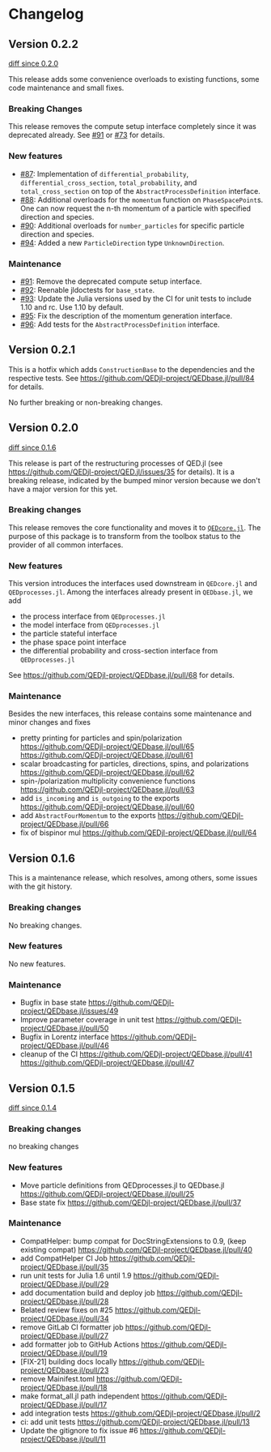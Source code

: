 # Changelog

## Version 0.2.2

[diff since 0.2.0](https://github.com/QEDjl-project/QEDbase.jl/compare/release-0.2.0...release-0.2.2)

This release adds some convenience overloads to existing functions, some code maintenance and small fixes.

### Breaking Changes

This release removes the compute setup interface completely since it was deprecated already.
See [#91](https://github.com/QEDjl-project/QEDbase.jl/pull/91) or [#73](https://github.com/QEDjl-project/QEDbase.jl/issues/73) for details.

### New features

- [#87](https://github.com/QEDjl-project/QEDbase.jl/pull/87): Implementation of `differential_probability`, `differential_cross_section`, `total_probability`, and `total_cross_section` on top of the `AbstractProcessDefinition` interface.
- [#88](https://github.com/QEDjl-project/QEDbase.jl/pull/88): Additional overloads for the `momentum` function on `PhaseSpacePoint`s. One can now request the n-th momentum of a particle with specified direction and species.
- [#90](https://github.com/QEDjl-project/QEDbase.jl/pull/90): Additional overloads for `number_particles` for specific particle direction and species.
- [#94](https://github.com/QEDjl-project/QEDbase.jl/pull/94): Added a new `ParticleDirection` type `UnknownDirection`.

### Maintenance

- [#91](https://github.com/QEDjl-project/QEDbase.jl/pull/91): Remove the deprecated compute setup interface.
- [#92](https://github.com/QEDjl-project/QEDbase.jl/pull/92): Reenable jldoctests for `base_state`.
- [#93](https://github.com/QEDjl-project/QEDbase.jl/pull/93): Update the Julia versions used by the CI for unit tests to include 1.10 and rc. Use 1.10 by default.
- [#95](https://github.com/QEDjl-project/QEDbase.jl/pull/95): Fix the description of the momentum generation interface.
- [#96](https://github.com/QEDjl-project/QEDbase.jl/pull/96): Add tests for the `AbstractProcessDefinition` interface.

## Version 0.2.1

This is a hotfix which adds `ConstructionBase` to the dependencies and the respective
tests. See https://github.com/QEDjl-project/QEDbase.jl/pull/84 for details.

No further breaking or non-breaking changes.

## Version 0.2.0

[diff since 0.1.6](https://github.com/QEDjl-project/QEDbase.jl/compare/release-0.1.6...release-0.2.0)

This release is part of the restructuring processes of QED.jl (see https://github.com/QEDjl-project/QED.jl/issues/35 for details).
It is a breaking release, indicated by the bumped minor version because we don't have a major version for this
yet.

### Breaking changes

This release removes the core functionality and moves it to [`QEDcore.jl`](https://github.com/QEDjl-project/QEDcore.jl).
The purpose of this package is to transform from the toolbox status to the provider of all
common interfaces.

### New features

This version introduces the interfaces used downstream in `QEDcore.jl` and
`QEDprocesses.jl`. Among the interfaces already
present in `QEDbase.jl`, we add

- the process interface from `QEDprocesses.jl`
- the model interface from `QEDprocesses.jl`
- the particle stateful interface
- the phase space point interface
- the differential probability and cross-section interface from `QEDprocesses.jl`

See https://github.com/QEDjl-project/QEDbase.jl/pull/68 for details.

### Maintenance

Besides the new interfaces, this release contains some maintenance and minor changes and
fixes

- pretty printing for particles and spin/polarization https://github.com/QEDjl-project/QEDbase.jl/pull/65 https://github.com/QEDjl-project/QEDbase.jl/pull/61
- scalar broadcasting for particles, directions, spins, and polarizations https://github.com/QEDjl-project/QEDbase.jl/pull/62
- spin-/polarization multiplicity convenience functions https://github.com/QEDjl-project/QEDbase.jl/pull/63
- add `is_incoming` and `is_outgoing` to the exports https://github.com/QEDjl-project/QEDbase.jl/pull/60
- add `AbstractFourMomentum` to the exports https://github.com/QEDjl-project/QEDbase.jl/pull/66
- fix of bispinor mul https://github.com/QEDjl-project/QEDbase.jl/pull/64

## Version 0.1.6

This is a maintenance release, which resolves, among others, some issues with the git history.

### Breaking changes

No breaking changes.

### New features

No new features.

### Maintenance

- Bugfix in base state https://github.com/QEDjl-project/QEDbase.jl/issues/49
- Improve parameter coverage in unit test https://github.com/QEDjl-project/QEDbase.jl/pull/50
- Bugfix in Lorentz interface https://github.com/QEDjl-project/QEDbase.jl/pull/46
- cleanup of the CI https://github.com/QEDjl-project/QEDbase.jl/pull/41 https://github.com/QEDjl-project/QEDbase.jl/pull/47

## Version 0.1.5

[diff since 0.1.4](https://github.com/QEDjl-project/QEDbase.jl/compare/0c70f66...release-0.1.5)

### Breaking changes

no breaking changes

### New features

- Move particle definitions from QEDprocesses.jl to QEDbase.jl https://github.com/QEDjl-project/QEDbase.jl/pull/25
- Base state fix https://github.com/QEDjl-project/QEDbase.jl/pull/37

### Maintenance

- CompatHelper: bump compat for DocStringExtensions to 0.9, (keep existing compat) https://github.com/QEDjl-project/QEDbase.jl/pull/40
- add CompatHelper CI Job https://github.com/QEDjl-project/QEDbase.jl/pull/35
- run unit tests for Julia 1.6 until 1.9
  https://github.com/QEDjl-project/QEDbase.jl/pull/29
- add documentation build and deploy job
  https://github.com/QEDjl-project/QEDbase.jl/pull/28
- Belated review fixes on #25
  https://github.com/QEDjl-project/QEDbase.jl/pull/34
- remove GitLab CI formatter job
  https://github.com/QEDjl-project/QEDbase.jl/pull/27
- add formatter job to GitHub Actions
  https://github.com/QEDjl-project/QEDbase.jl/pull/19
- [FIX-21] building docs locally
  https://github.com/QEDjl-project/QEDbase.jl/pull/23
- remove Mainifest.toml https://github.com/QEDjl-project/QEDbase.jl/pull/18
- make format_all.jl path independent
  https://github.com/QEDjl-project/QEDbase.jl/pull/17
- add integration tests https://github.com/QEDjl-project/QEDbase.jl/pull/2
- ci: add unit tests https://github.com/QEDjl-project/QEDbase.jl/pull/13
- Update the gitignore to fix issue #6
  https://github.com/QEDjl-project/QEDbase.jl/pull/11
